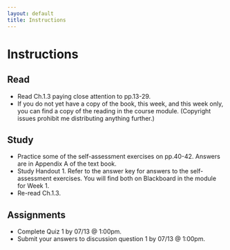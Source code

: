 ```yaml
---
layout: default
title: Instructions
---
```



# Instructions #


## Read
+ Read Ch.1.3 paying close attention to pp.13-29. 
+ If you do not yet have a copy of the book, this week, and this week only, you can find a copy of the reading in the course module. (Copyright issues prohibit me distributing anything further.)

## Study
+ Practice some of the self-assessment exercises on pp.40-42. Answers are in Appendix A of the text book.
+ Study Handout 1. Refer to the answer key for answers to the self-assessment exercises. You will find both on Blackboard in the module for Week 1. 
+ Re-read Ch.1.3.


## Assignments
+ Complete Quiz 1 by 07/13 @ 1:00pm.
+ Submit your answers to discussion question 1 by 07/13 @ 1:00pm.